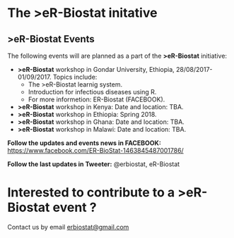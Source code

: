 # The >eR-Biostat initative
## >eR-Biostat Events

The following events will are planned as a part of the **>eR-Biostat**  initiative:
* **>eR-Biostat** workshop in Gondar University, Ethiopia, 28/08/2017-01/09/2017. Topics include:
  + The >eR-Biostat learnig system.
  + Introduction for infectious diseases using R.
  + For more informetion: ER-Biostat (FACEBOOK).
* **>eR-Biostat** workshop in Kenya: Date and location: TBA.
* **>eR-Biostat** workshop in Ethiopia: Spring 2018.
* **>eR-Biostat** workshop in Ghana: Date and location: TBA.
* **>eR-Biostat** workshop in Malawi:  Date and location: TBA.


**Follow the updates and events news in FACEBOOK:** https://www.facebook.com/ER-BioStat-1463845487001786/

**Follow the last updates in Tweeter:** @erbiostat, eR-Biostat

# Interested to contribute to a **>eR-Biostat**  event ?

Contact us by email erbiostat@gmail.com



